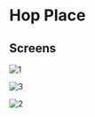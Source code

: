 # Hop Place


## Screens

![1](https://user-images.githubusercontent.com/87908817/130358586-d313ba43-a0c6-4fa5-a12e-b50bedf660df.jpeg)

![3](https://user-images.githubusercontent.com/87908817/130358591-3890a6c2-ccde-4af6-b82c-cfba41dca51a.jpeg)

![2](https://user-images.githubusercontent.com/87908817/130358601-e45bc2db-d94a-4a63-9900-843eb02451eb.jpeg)

